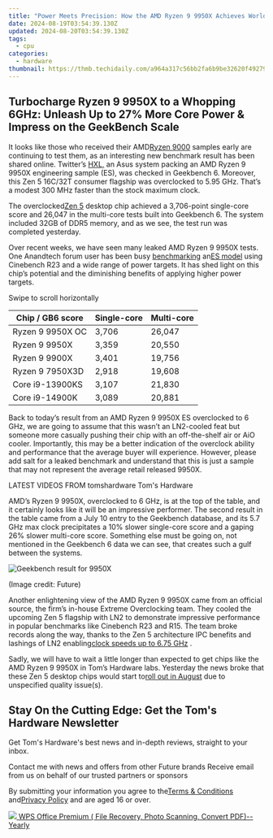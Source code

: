 ```yaml
---
title: "Power Meets Precision: How the AMD Ryzen 9 9950X Achieves World Record Performance in Cinebench R23 with 6.5GHz Efficiency"
date: 2024-08-19T03:54:39.130Z
updated: 2024-08-20T03:54:39.130Z
tags:
  - cpu
categories:
  - hardware
thumbnail: https://thmb.techidaily.com/a964a317c56bb2fa6b9be32620f4927922fc956f5f76cbb403bbc92ee9868e52.jpg
---
```


## Turbocharge Ryzen 9 9950X to a Whopping 6GHz: Unleash Up to 27% More Core Power & Impress on the GeekBench Scale

It looks like those who received their AMD[Ryzen 9000](https://www.tomshardware.com/pc-components/cpus/amd-announces-zen-5-ryzen-9000-processors-launches-in-july-four-new-ryzen-9-7-and-5-processors-with-a-16-ipc-improvement) samples early are continuing to test them, as an interesting new benchmark result has been shared online. Twitter’s [HXL,](https://x.com/9550pro/status/1816306680227062157) an Asus system packing an AMD Ryzen 9 9950X engineering sample (ES), was checked in Geekbench 6\. Moreover, this Zen 5 16C/32T consumer flagship was overclocked to 5.95 GHz. That’s a modest 300 MHz faster than the stock maximum clock.

 The overclocked[Zen 5](https://www.tomshardware.com/pc-components/cpus/amd-deep-dives-zen-5-ryzen-9000-and-strix-point-cpu-rdna-35-gpu-and-xdna-2-architectures) desktop chip achieved a 3,706-point single-core score and 26,047 in the multi-core tests built into Geekbench 6\. The system included 32GB of DDR5 memory, and as we see, the test run was completed yesterday.

 Over recent weeks, we have seen many leaked AMD Ryzen 9 9950X tests. One Anandtech forum user has been busy [benchmarking](https://www.tomshardware.com/tag/benchmark) an[ES model](https://www.tomshardware.com/pc-components/cpus/amd-flagship-zen-5-desktop-cpu-impresses-in-new-rendering-benchmarks) using Cinebench R23 and a wide range of power targets. It has shed light on this chip’s potential and the diminishing benefits of applying higher power targets.

 Swipe to scroll horizontally

| Chip / GB6 score | Single-core | Multi-core |
| ---------------- | ----------- | ---------- |
| Ryzen 9 9950X OC | 3,706       | 26,047     |
| Ryzen 9 9950X    | 3,359       | 20,550     |
| Ryzen 9 9900X    | 3,401       | 19,756     |
| Ryzen 9 7950X3D  | 2,918       | 19,608     |
| Core i9-13900KS  | 3,107       | 21,830     |
| Core i9-14900K   | 3,089       | 20,881     |

 Back to today’s result from an AMD Ryzen 9 9950X ES overclocked to 6 GHz, we are going to assume that this wasn’t an LN2-cooled feat but someone more casually pushing their chip with an off-the-shelf air or AiO cooler. Importantly, this may be a better indication of the overclock ability and performance that the average buyer will experience. However, please add salt for a leaked benchmark and understand that this is just a sample that may not represent the average retail released 9950X.

 LATEST VIDEOS FROM tomshardware Tom's Hardware

 AMD’s Ryzen 9 9950X, overclocked to 6 GHz, is at the top of the table, and it certainly looks like it will be an impressive performer. The second result in the table came from a July 10 entry to the Geekbench database, and its 5.7 GHz max clock precipitates a 10% slower single-core score and a gaping 26% slower multi-core score. Something else must be going on, not mentioned in the Geekbench 6 data we can see, that creates such a gulf between the systems.

![Geekbench result for 9950X](https://cdn.mos.cms.futurecdn.net/tNUgRFEtXhcXGXaaJ92WwB-320-80.jpg)

 (Image credit: Future)

 Another enlightening view of the AMD Ryzen 9 9950X came from an official source, the firm’s in-house Extreme Overclocking team. They cooled the upcoming Zen 5 flagship with LN2 to demonstrate impressive performance in popular benchmarks like Cinebench R23 and R15\. The team broke records along the way, thanks to the Zen 5 architecture IPC benefits and lashings of LN2 enabling[clock speeds up to 6.75 GHz](https://www.tomshardware.com/pc-components/cpus/ryzen-9-9950x-overclocked-to-67-ghz-with-ln2-liquid-nitrogen-helps-amds-newest-flagship-break-previous-world-records) .

 Sadly, we will have to wait a little longer than expected to get chips like the AMD Ryzen 9 9950X in Tom’s Hardware labs. Yesterday the news broke that these Zen 5 desktop chips would start to[roll out in August](https://www.tomshardware.com/pc-components/cpus/amd-delays-its-ryzen-9000-launch-due-to-unspecified-quality-issue-new-launch-in-august-chipmaker-pulls-back-all-units-shipped-globally-for-quality-checks) due to unspecified quality issue(s).

## Stay On the Cutting Edge: Get the Tom's Hardware Newsletter

 Get Tom's Hardware's best news and in-depth reviews, straight to your inbox.

 Contact me with news and offers from other Future brands  Receive email from us on behalf of our trusted partners or sponsors

 By submitting your information you agree to the[Terms & Conditions](https://futureplc.com/terms-conditions/) and[Privacy Policy](https://futureplc.com/privacy-policy/) and are aged 16 or over.


<ins class="adsbygoogle"
     style="display:block"
     data-ad-format="autorelaxed"
     data-ad-client="ca-pub-7571918770474297"
     data-ad-slot="1223367746"></ins>



<ins class="adsbygoogle"
     style="display:block"
     data-ad-client="ca-pub-7571918770474297"
     data-ad-slot="8358498916"
     data-ad-format="auto"
     data-full-width-responsive="true"></ins>



<!-- affiliate ads begin -->
<a href="https://secure.2checkout.com/order/checkout.php?PRODS=38729081&QTY=1&AFFILIATE=108875&CART=1"><img src="https://website-prod.cache.wpscdn.com/img/wps-writer-free-word-processor-1x.3d9c80d.png" border="0">
WPS Office Premium ( File Recovery, Photo Scanning, Convert PDF)--Yearly</a>
<!-- affiliate ads end -->
